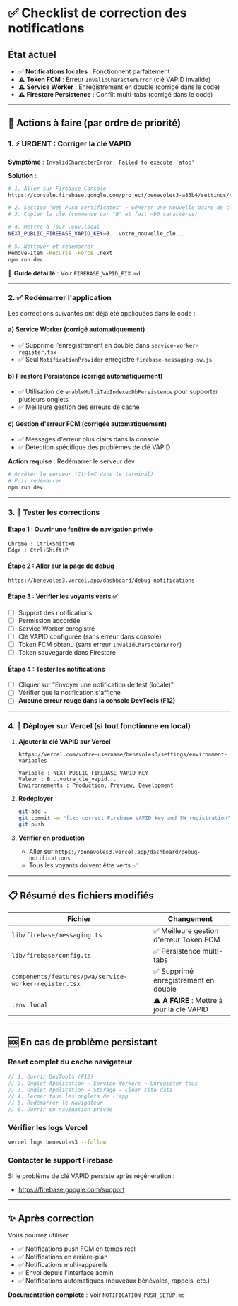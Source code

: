 # ✅ Checklist de correction des notifications

## État actuel
- ✅ **Notifications locales** : Fonctionnent parfaitement
- ⚠️ **Token FCM** : Erreur `InvalidCharacterError` (clé VAPID invalide)
- ⚠️ **Service Worker** : Enregistrement en double (corrigé dans le code)
- ⚠️ **Firestore Persistence** : Conflit multi-tabs (corrigé dans le code)

---

## 🔧 Actions à faire (par ordre de priorité)

### 1. ⚡ URGENT : Corriger la clé VAPID

**Symptôme** : `InvalidCharacterError: Failed to execute 'atob'`

**Solution** :

```bash
# 1. Aller sur Firebase Console
https://console.firebase.google.com/project/benevoles3-a85b4/settings/cloudmessaging

# 2. Section "Web Push certificates" → Générer une nouvelle paire de clés
# 3. Copier la clé (commence par "B" et fait ~90 caractères)

# 4. Mettre à jour .env.local
NEXT_PUBLIC_FIREBASE_VAPID_KEY=B...votre_nouvelle_cle...

# 5. Nettoyer et redémarrer
Remove-Item -Recurse -Force .next
npm run dev
```

📄 **Guide détaillé** : Voir `FIREBASE_VAPID_FIX.md`

---

### 2. ✅ Redémarrer l'application

Les corrections suivantes ont déjà été appliquées dans le code :

#### a) Service Worker (corrigé automatiquement)
- ✅ Supprimé l'enregistrement en double dans `service-worker-register.tsx`
- ✅ Seul `NotificationProvider` enregistre `firebase-messaging-sw.js`

#### b) Firestore Persistence (corrigé automatiquement)
- ✅ Utilisation de `enableMultiTabIndexedDbPersistence` pour supporter plusieurs onglets
- ✅ Meilleure gestion des erreurs de cache

#### c) Gestion d'erreur FCM (corrigée automatiquement)
- ✅ Messages d'erreur plus clairs dans la console
- ✅ Détection spécifique des problèmes de clé VAPID

**Action requise** : Redémarrer le serveur dev

```bash
# Arrêter le serveur (Ctrl+C dans le terminal)
# Puis redémarrer :
npm run dev
```

---

### 3. 🧪 Tester les corrections

#### Étape 1 : Ouvrir une fenêtre de navigation privée
```
Chrome : Ctrl+Shift+N
Edge : Ctrl+Shift+P
```

#### Étape 2 : Aller sur la page de debug
```
https://benevoles3.vercel.app/dashboard/debug-notifications
```

#### Étape 3 : Vérifier les voyants verts ✅
- [ ] Support des notifications
- [ ] Permission accordée
- [ ] Service Worker enregistré
- [ ] Clé VAPID configurée (sans erreur dans console)
- [ ] Token FCM obtenu (sans erreur `InvalidCharacterError`)
- [ ] Token sauvegardé dans Firestore

#### Étape 4 : Tester les notifications
- [ ] Cliquer sur "Envoyer une notification de test (locale)"
- [ ] Vérifier que la notification s'affiche
- [ ] **Aucune erreur rouge dans la console DevTools (F12)**

---

### 4. 🚀 Déployer sur Vercel (si tout fonctionne en local)

1. **Ajouter la clé VAPID sur Vercel**
   ```
   https://vercel.com/votre-username/benevoles3/settings/environment-variables
   
   Variable : NEXT_PUBLIC_FIREBASE_VAPID_KEY
   Valeur : B...votre_cle_vapid...
   Environnements : Production, Preview, Development
   ```

2. **Redéployer**
   ```bash
   git add .
   git commit -m "fix: correct Firebase VAPID key and SW registration"
   git push
   ```

3. **Vérifier en production**
   - Aller sur `https://benevoles3.vercel.app/dashboard/debug-notifications`
   - Tous les voyants doivent être verts ✅

---

## 📋 Résumé des fichiers modifiés

| Fichier | Changement |
|---------|-----------|
| `lib/firebase/messaging.ts` | ✅ Meilleure gestion d'erreur Token FCM |
| `lib/firebase/config.ts` | ✅ Persistence multi-tabs |
| `components/features/pwa/service-worker-register.tsx` | ✅ Supprimé enregistrement en double |
| `.env.local` | ⚠️ **À FAIRE** : Mettre à jour la clé VAPID |

---

## 🆘 En cas de problème persistant

### Reset complet du cache navigateur
```javascript
// 1. Ouvrir DevTools (F12)
// 2. Onglet Application → Service Workers → Unregister tous
// 3. Onglet Application → Storage → Clear site data
// 4. Fermer tous les onglets de l'app
// 5. Redémarrer le navigateur
// 6. Ouvrir en navigation privée
```

### Vérifier les logs Vercel
```bash
vercel logs benevoles3 --follow
```

### Contacter le support Firebase
Si le problème de clé VAPID persiste après régénération :
- https://firebase.google.com/support

---

## ✨ Après correction

Vous pourrez utiliser :
- ✅ Notifications push FCM en temps réel
- ✅ Notifications en arrière-plan
- ✅ Notifications multi-appareils
- ✅ Envoi depuis l'interface admin
- ✅ Notifications automatiques (nouveaux bénévoles, rappels, etc.)

**Documentation complète** : Voir `NOTIFICATION_PUSH_SETUP.md`



